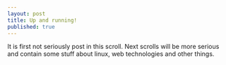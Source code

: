 ```yaml
---
layout: post
title: Up and running!
published: true
---
```


It is first not seriously post in this scroll. Next scrolls will be more serious and contain some
stuff about linux, web technologies and other things. 

